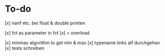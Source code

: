 # To-do

[x]	nanf etc. bei float & double printen

[x] fct as parameter in fct
[x] = overload

[x] minmax algorithm to get min & max 
[x] typename links alf durchgehen
[x] tests schreiben